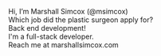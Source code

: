 Hi, I’m Marshall Simcox (@msimcox)
<br>
Which job did the plastic surgeon apply for?
<br>
Back end development!
<br>
I'm a full-stack developer.
<br>
Reach me at marshallsimcox.com

<!---
msimcox/msimcox is a ✨ special ✨ repository because its `README.md` (this file) appears on your GitHub profile.
You can click the Preview link to take a look at your changes.
--->
